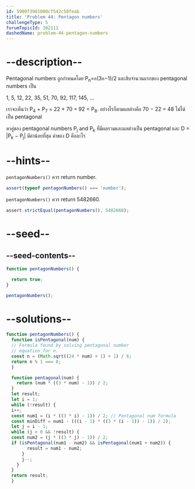 ```yaml
---
id: 5900f3981000cf542c50feab
title: 'Problem 44: Pentagon numbers'
challengeType: 5
forumTopicId: 302111
dashedName: problem-44-pentagon-numbers
---
```


# --description--

Pentagonal numbers ถูกกำหนดโดย P<sub>n</sub>=`n`(3`n`−1)/2 และสิบจำนวนแรกของ pentagonal numbers เป็น

1, 5, 12, 22, 35, 51, 70, 92, 117, 145, ...

เราจะเห็นว่า P<sub>4</sub> + P<sub>7</sub> = 22 + 70 = 92 = P<sub>8</sub>. อย่างไรก็ตามผลต่างคือ 70 − 22 = 48 ไม่ได้เป็น pentagonal

หาคู่ของ pentagonal numbers P<sub>j</sub> and P<sub>k</sub> ที่มีผลรวมและผลต่างเป็น pentagonal และ D = |P<sub>k</sub> − P<sub>j</sub>| มีค่าน้อยที่สุด ค่าของ D คืออะไร

# --hints--

`pentagonNumbers()` ควร return number.

```js
assert(typeof pentagonNumbers() === 'number');
```

`pentagonNumbers()` ควร return 5482660.

```js
assert.strictEqual(pentagonNumbers(), 5482660);
```

# --seed--

## --seed-contents--

```js
function pentagonNumbers() {

  return true;
}

pentagonNumbers();
```

# --solutions--

```js
function pentagonNumbers() {
  function isPentagonal(num) {
  // Formula found by solving pentagonal number
  // equation for n.
  const n = (Math.sqrt((24 * num) + 1) + 1) / 6;
  return n % 1 === 0;
  }

  function pentagonal(num) {
    return (num * ((3 * num) - 1)) / 2;
  }
  let result;
  let i = 1;
  while (!result) {
  i++;
  const num1 = (i * ((3 * i) - 1)) / 2; // Pentagonal num formula
  const minDiff = num1 - (((i - 1) * ((3 * (i - 1)) - 1)) / 2);
  let j = i - 1;
  while (j > 0 && !result) {
  const num2 = (j * ((3 * j) - 1)) / 2;
  if (isPentagonal(num1 - num2) && isPentagonal(num1 + num2)) {
        result = num1 - num2;
      }
      j--;
    }
  }
  return result;
  }
```
